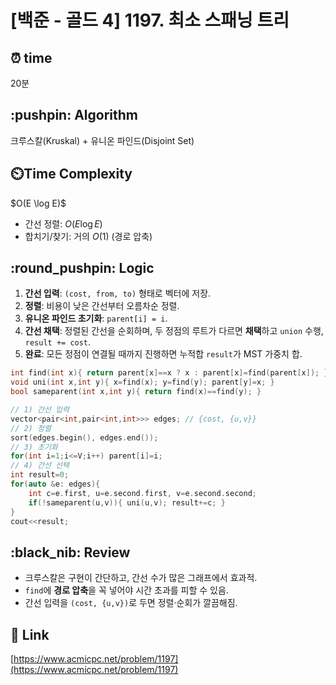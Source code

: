 # [백준 - 골드 4] 1197. 최소 스패닝 트리

## ⏰  **time**

20분

## \:pushpin: **Algorithm**

크루스칼(Kruskal) + 유니온 파인드(Disjoint Set)

## ⏲️**Time Complexity**

\$O(E \log E)\$

* 간선 정렬: $O(E \log E)$
* 합치기/찾기: 거의 $O(1)$ (경로 압축)

## \:round\_pushpin: **Logic**

1. **간선 입력**: `(cost, from, to)` 형태로 벡터에 저장.
2. **정렬**: 비용이 낮은 간선부터 오름차순 정렬.
3. **유니온 파인드 초기화**: `parent[i] = i`.
4. **간선 채택**: 정렬된 간선을 순회하며, 두 정점의 루트가 다르면 **채택**하고 `union` 수행, `result += cost`.
5. **완료**: 모든 정점이 연결될 때까지 진행하면 누적합 `result`가 MST 가중치 합.

```cpp
int find(int x){ return parent[x]==x ? x : parent[x]=find(parent[x]); }
void uni(int x,int y){ x=find(x); y=find(y); parent[y]=x; }
bool sameparent(int x,int y){ return find(x)==find(y); }

// 1) 간선 입력
vector<pair<int,pair<int,int>>> edges; // {cost, {u,v}}
// 2) 정렬
sort(edges.begin(), edges.end());
// 3) 초기화
for(int i=1;i<=V;i++) parent[i]=i;
// 4) 간선 선택
int result=0;
for(auto &e: edges){
    int c=e.first, u=e.second.first, v=e.second.second;
    if(!sameparent(u,v)){ uni(u,v); result+=c; }
}
cout<<result;
```

## \:black\_nib: **Review**

* 크루스칼은 구현이 간단하고, 간선 수가 많은 그래프에서 효과적.
* `find`에 **경로 압축**을 꼭 넣어야 시간 초과를 피할 수 있음.
* 간선 입력을 `(cost, {u,v})`로 두면 정렬·순회가 깔끔해짐.

## 📡 Link

[https://www.acmicpc.net/problem/1197](https://www.acmicpc.net/problem/1197)
